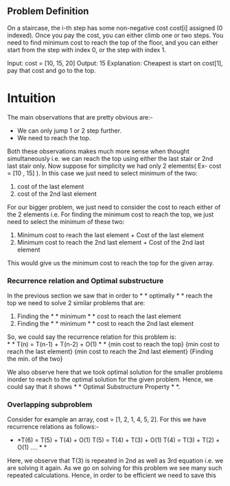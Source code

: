 ## Problem Definition

On a staircase, the i-th step has some non-negative cost cost[i] assigned (0 indexed).
Once you pay the cost, you can either climb one or two steps. You need to find minimum cost to reach the top of the floor, and you can either start from the step with index 0, or the step with index 1.

Input: cost = [10, 15, 20]
Output: 15
Explanation: Cheapest is start on cost[1], pay that cost and go to the top.


# Intuition

The main observations that are pretty obvious are:-

- We can only jump 1 or 2 step further.
- We need to reach the top.

Both these observations makes much more sense when thought simultaneously i.e. we can reach the top using either the last stair or 2nd last stair only.
Now suppose for simplicity we had only 2 elements( Ex- cost = [10 , 15] ). 
In this case we just need to select minimum of the two:
1. cost of the last element
2. cost of the 2nd last element

For our bigger problem, we just need to consider the cost to reach either of the 2 elements i.e.
For finding the minimum cost to reach the top, we just need to select the minimum of these two:

1. Minimum cost to reach the last element  +  Cost of the last element
2. Minimum cost to reach the 2nd last element  +  Cost of the 2nd last element

This would give us the minimum cost to reach the top for the given array.

### Recurrence relation and Optimal substructure

In the previous section we saw that in order to * * optimally * * reach the top we need to solve 2 similar problems that are:

1. Finding the * * minimum * * cost to reach the last element
2. Finding the * * minimum * * cost to reach the 2nd last element

So, we could say the recurrence relation for this problem is:    
       * *       T(n)             =             T(n-1)                      +            T(n-2)                                +        O(1)     * *
     {min cost to reach the top}      {min cost to reach the last element}     {min cost to reach the 2nd last element}    {Finding the min. of the two}

We also observe here that we took optimal solution for the smaller problems inorder to reach to the optimal solution for the given problem.
Hence, we could say that it shows * * Optimal Substructure Property * *.

### Overlapping subproblem

Consider for example an array, cost = [1, 2, 1, 4, 5, 2].
For this we have recurrence relations as follows:-  
* *T(6) = T(5) + T(4) + O(1)
T(5) = T(4) + T(3) + O(1)
T(4) = T(3) + T(2) + O(1)
.... * *

Here, we observe that T(3) is repeated in 2nd as well as 3rd equation i.e. we are solving it again.
As we go on solving for this problem we see many such repeated calculations. Hence, in order to be efficient we need to save this 

